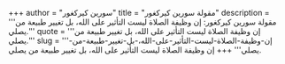 +++
author = "سورين كيركغور"
title = "مقولة سورين كيركغور"
description = '''مقولة سورين كيركغور: إن وظيفة الصلاة ليست التأثير على الله، بل تغيير طبيعة من يصلي.'''
quote = '''إن وظيفة الصلاة ليست التأثير على الله، بل تغيير طبيعة من يصلي.'''
slug = '''إن-وظيفة-الصلاة-ليست-التأثير-على-الله،-بل-تغيير-طبيعة-من-يصلي'''
+++
إن وظيفة الصلاة ليست التأثير على الله، بل تغيير طبيعة من يصلي.
